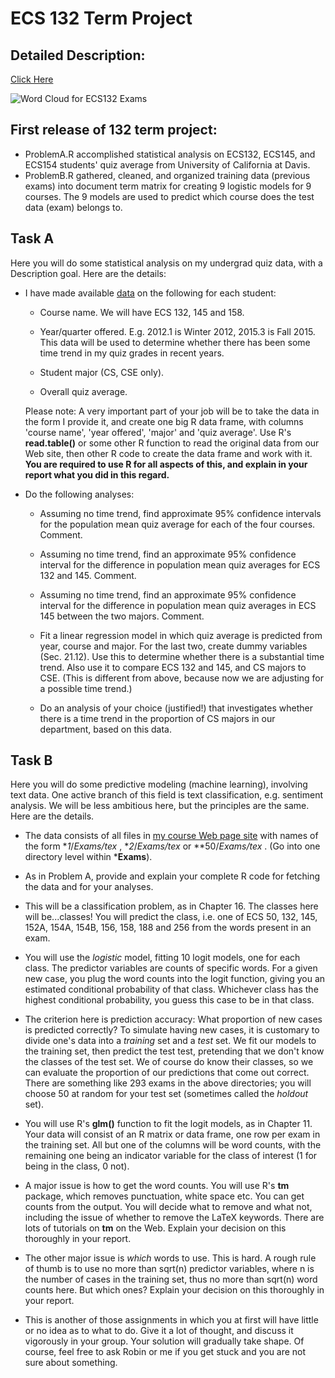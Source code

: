 # ECS 132 Term Project
## Detailed Description:
[Click Here](https://github.com/KangboLu/UC-Davis-CS-Exams-Analysis/blob/master/ECS132_TermProject.pdf)

![Word Cloud for ECS132 Exams](https://github.com/KangboLu/UC-Davis-CS-Exams-Analysis/blob/master/ECS132.jpeg "WordCloud")

## First release of 132 term project:
* ProblemA.R accomplished statistical analysis on ECS132, ECS145, and ECS154 students' quiz average from University of California at Davis.
* ProblemB.R gathered, cleaned, and organized training data (previous exams) into document term matrix for creating 9 logistic models for 9 courses. The 9 models are used to predict which course does the test data (exam) belongs to.

## Task A

Here you will do some statistical analysis on my undergrad quiz data, with a Description goal. Here are the details:

*   I have made available [data](ProblemAData/) on the following for each student:
    *   Course name. We will have ECS 132, 145 and 158.

    *   Year/quarter offered. E.g. 2012.1 is Winter 2012, 2015.3 is Fall 2015\. This data will be used to determine whether there has been some time trend in my quiz grades in recent years.

    *   Student major (CS, CSE only).

    *   Overall quiz average.

    Please note: A very important part of your job will be to take the data in the form I provide it, and create one big R data frame, with columns 'course name', 'year offered', 'major' and 'quiz average'. Use R's **read.table()** or some other R function to read the original data from our Web site, then other R code to create the data frame and work with it. **You are required to use R for all aspects of this, and explain in your report what you did in this regard.**

*   Do the following analyses:
    *   Assuming no time trend, find approximate 95% confidence intervals for the population mean quiz average for each of the four courses. Comment.

    *   Assuming no time trend, find an approximate 95% confidence interval for the difference in population mean quiz averages for ECS 132 and 145\. Comment.

    *   Assuming no time trend, find an approximate 95% confidence interval for the difference in population mean quiz averages in ECS 145 between the two majors. Comment.

    *   Fit a linear regression model in which quiz average is predicted from year, course and major. For the last two, create dummy variables (Sec. 21.12). Use this to determine whether there is a substantial time trend. Also use it to compare ECS 132 and 145, and CS majors to CSE. (This is different from above, because now we are adjusting for a possible time trend.)

    *   Do an analysis of your choice (justified!) that investigates whether there is a time trend in the proportion of CS majors in our department, based on this data.

## Task B

Here you will do some predictive modeling (machine learning), involving text data. One active branch of this field is text classification, e.g. sentiment analysis. We will be less ambitious here, but the principles are the same. Here are the details.

*   The data consists of all files in [my course Web page site](http://heather.cs.ucdavis.edu/~matloff/) with names of the form **1*/*Exams/*tex** , **2*/*Exams/*tex** or **50/*Exams/*tex** . (Go into one directory level within ***Exams**).

*   As in Problem A, provide and explain your complete R code for fetching the data and for your analyses.

*   This will be a classification problem, as in Chapter 16\. The classes here will be...classes! You will predict the class, i.e. one of ECS 50, 132, 145, 152A, 154A, 154B, 156, 158, 188 and 256 from the words present in an exam.

*   You will use the _logistic_ model, fitting 10 logit models, one for each class. The predictor variables are counts of specific words. For a given new case, you plug the word counts into the logit function, giving you an estimated conditional probability of that class. Whichever class has the highest conditional probability, you guess this case to be in that class.

*   The criterion here is prediction accuracy: What proportion of new cases is predicted correctly? To simulate having new cases, it is customary to divide one's data into a _training_ set and a _test_ set. We fit our models to the training set, then predict the test test, pretending that we don't know the classes of the test set. We of course do know their classes, so we can evaluate the proportion of our predictions that come out correct. There are something like 293 exams in the above directories; you will choose 50 at random for your test set (sometimes called the _holdout_ set).

*   You will use R's **glm()** function to fit the logit models, as in Chapter 11\. Your data will consist of an R matrix or data frame, one row per exam in the training set. All but one of the columns will be word counts, with the remaining one being an indicator variable for the class of interest (1 for being in the class, 0 not).

*   A major issue is how to get the word counts. You will use R's **tm** package, which removes punctuation, white space etc. You can get counts from the output. You will decide what to remove and what not, including the issue of whether to remove the LaTeX keywords. There are lots of tutorials on **tm** on the Web. Explain your decision on this thoroughly in your report.

*   The other major issue is _which_ words to use. This is hard. A rough rule of thumb is to use no more than sqrt(n) predictor variables, where n is the number of cases in the training set, thus no more than sqrt(n) word counts here. But which ones? Explain your decision on this thoroughly in your report.

*   This is another of those assignments in which you at first will have little or no idea as to what to do. Give it a lot of thought, and discuss it vigorously in your group. Your solution will gradually take shape. Of course, feel free to ask Robin or me if you get stuck and you are not sure about something.
